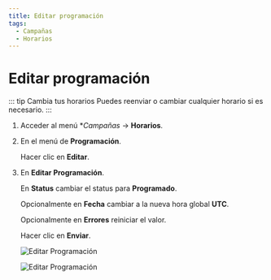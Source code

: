 ```yaml
---
title: Editar programación
tags:
  - Campañas
  - Horarios
---
```

# Editar programación

::: tip Cambia tus horarios
Puedes reenviar o cambiar cualquier horario si es necesario.
:::

1. Acceder al menú **Campañas* -> **Horarios**.

2. En el menú de **Programación**.

   Hacer clic en **Editar**.

3. En **Editar Programación**.

   En **Status** cambiar el status para **Programado**.

   Opcionalmente en **Fecha** cambiar a la nueva hora global **UTC**.

   Opcionalmente en **Errores** reiniciar el valor.

   Hacer clic en **Enviar**.

   ![Editar Programación](https://cdn.phishx.io/phishx-docs/images/phishx_campaigns_campaigns_schedule_edit_01.webp)

   ![Editar Programación](https://cdn.phishx.io/phishx-docs/images/phishx_campaigns_campaigns_schedule_edit_02.webp)
